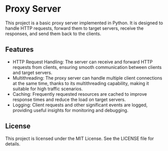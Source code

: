 # Proxy Server
This project is a basic proxy server implemented in Python. It is designed to handle HTTP requests, forward them to target servers, receive the responses, and send them back to the clients.
## Features
- HTTP Request Handling: The server can receive and forward HTTP requests from clients, ensuring smooth communication between clients and target servers.
- Multithreading: The proxy server can handle multiple client connections at the same time, thanks to its multithreading capability, making it suitable for high traffic scenarios.
- Caching: Frequently requested resources are cached to improve response times and reduce the load on target servers.
- Logging: Client requests and other significant events are logged, providing useful insights for monitoring and debugging.

## License
This project is licensed under the MIT License. See the LICENSE file for details.

